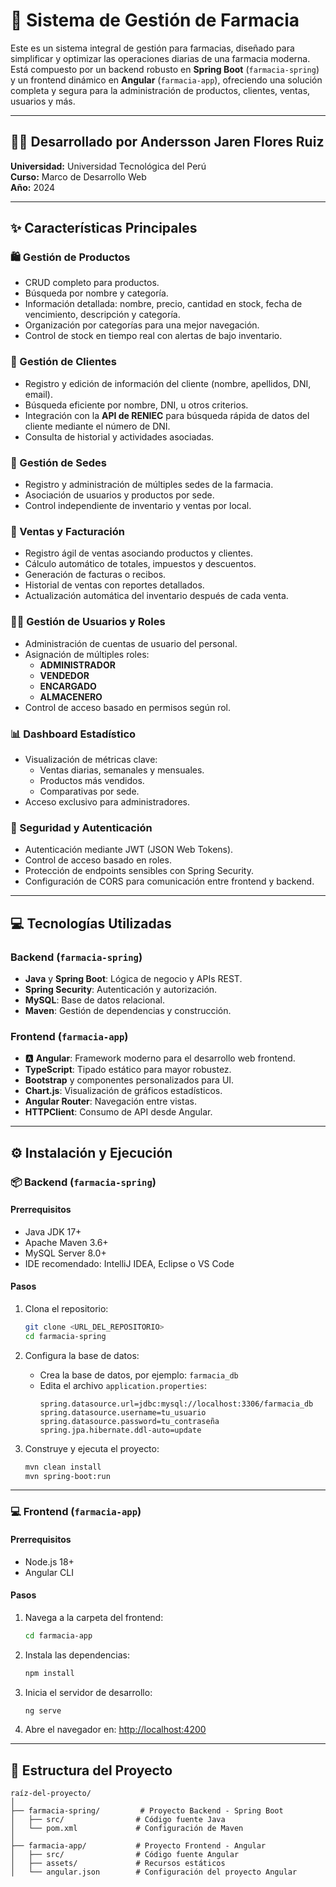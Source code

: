 # 💊 Sistema de Gestión de Farmacia

Este es un sistema integral de gestión para farmacias, diseñado para simplificar y optimizar las operaciones diarias de una farmacia moderna. Está compuesto por un backend robusto en **Spring Boot** (`farmacia-spring`) y un frontend dinámico en **Angular** (`farmacia-app`), ofreciendo una solución completa y segura para la administración de productos, clientes, ventas, usuarios y más.

---
## 🧑‍💻 Desarrollado por Andersson Jaren Flores Ruiz  
**Universidad:** Universidad Tecnológica del Perú  
**Curso:** Marco de Desarrollo Web  
**Año:** 2024  

---

## ✨ Características Principales

### 🛍️ Gestión de Productos
- CRUD completo para productos.
- Búsqueda por nombre y categoría.
- Información detallada: nombre, precio, cantidad en stock, fecha de vencimiento, descripción y categoría.
- Organización por categorías para una mejor navegación.
- Control de stock en tiempo real con alertas de bajo inventario.

### 👥 Gestión de Clientes
- Registro y edición de información del cliente (nombre, apellidos, DNI, email).
- Búsqueda eficiente por nombre, DNI, u otros criterios.
- Integración con la **API de RENIEC** para búsqueda rápida de datos del cliente mediante el número de DNI.
- Consulta de historial y actividades asociadas.

### 🏪 Gestión de Sedes
- Registro y administración de múltiples sedes de la farmacia.
- Asociación de usuarios y productos por sede.
- Control independiente de inventario y ventas por local.

### 🛒 Ventas y Facturación
- Registro ágil de ventas asociando productos y clientes.
- Cálculo automático de totales, impuestos y descuentos.
- Generación de facturas o recibos.
- Historial de ventas con reportes detallados.
- Actualización automática del inventario después de cada venta.

### 🧑‍💼 Gestión de Usuarios y Roles
- Administración de cuentas de usuario del personal.
- Asignación de múltiples roles:
  - **ADMINISTRADOR**
  - **VENDEDOR**
  - **ENCARGADO**
  - **ALMACENERO**
- Control de acceso basado en permisos según rol.

### 📊 Dashboard Estadístico
- Visualización de métricas clave:
  - Ventas diarias, semanales y mensuales.
  - Productos más vendidos.
  - Comparativas por sede.
- Acceso exclusivo para administradores.

### 🔐 Seguridad y Autenticación
- Autenticación mediante JWT (JSON Web Tokens).
- Control de acceso basado en roles.
- Protección de endpoints sensibles con Spring Security.
- Configuración de CORS para comunicación entre frontend y backend.

---

## 💻 Tecnologías Utilizadas

### Backend (`farmacia-spring`)
- **Java** y **Spring Boot**: Lógica de negocio y APIs REST.
- **Spring Security**: Autenticación y autorización.
- **MySQL**: Base de datos relacional.
- **Maven**: Gestión de dependencias y construcción.

### Frontend (`farmacia-app`)
- 🅰️ **Angular**: Framework moderno para el desarrollo web frontend.
- **TypeScript**: Tipado estático para mayor robustez.
- **Bootstrap** y componentes personalizados para UI.
- **Chart.js**: Visualización de gráficos estadísticos.
- **Angular Router**: Navegación entre vistas.
- **HTTPClient**: Consumo de API desde Angular.

---

## ⚙️ Instalación y Ejecución

### 📦 Backend (`farmacia-spring`)

#### Prerrequisitos
- Java JDK 17+
- Apache Maven 3.6+
- MySQL Server 8.0+
- IDE recomendado: IntelliJ IDEA, Eclipse o VS Code

#### Pasos
1. Clona el repositorio:
   ```bash
   git clone <URL_DEL_REPOSITORIO>
   cd farmacia-spring
   ```

2. Configura la base de datos:
   - Crea la base de datos, por ejemplo: `farmacia_db`
   - Edita el archivo `application.properties`:
     ```properties
     spring.datasource.url=jdbc:mysql://localhost:3306/farmacia_db
     spring.datasource.username=tu_usuario
     spring.datasource.password=tu_contraseña
     spring.jpa.hibernate.ddl-auto=update
     ```

3. Construye y ejecuta el proyecto:
   ```bash
   mvn clean install
   mvn spring-boot:run
   ```

---

### 💻 Frontend (`farmacia-app`)

#### Prerrequisitos
- Node.js 18+
- Angular CLI

#### Pasos
1. Navega a la carpeta del frontend:
   ```bash
   cd farmacia-app
   ```

2. Instala las dependencias:
   ```bash
   npm install
   ```

3. Inicia el servidor de desarrollo:
   ```bash
   ng serve
   ```

4. Abre el navegador en: [http://localhost:4200](http://localhost:4200)

---

## 📂 Estructura del Proyecto

```
raíz-del-proyecto/
│
├── farmacia-spring/         # Proyecto Backend - Spring Boot
│   ├── src/                # Código fuente Java
│   └── pom.xml             # Configuración de Maven
│
├── farmacia-app/           # Proyecto Frontend - Angular
│   ├── src/                # Código fuente Angular
│   ├── assets/             # Recursos estáticos
│   └── angular.json        # Configuración del proyecto Angular
```
